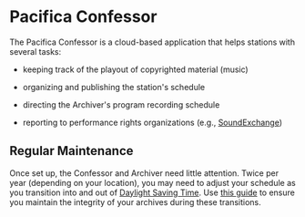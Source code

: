 <!--
---
	title: Pacifica Confessor
	author: David Klann <dklann@broadcasttool.com>
	date: Mon Mar 13 03:52:40 PM CDT 2023
---
-->
<!-- Create formatted output with one of these commands:
	pandoc --toc --standalone --self-contained -f markdown -t html -o index.html index.md
	pandoc --toc --standalone --self-contained -f markdown -t latex -o index.pdf index.md
-->

# Pacifica Confessor #

The Pacifica Confessor is a cloud-based application that helps stations with
several tasks:

- keeping track of the playout of copyrighted material (music)

- organizing and publishing the station's schedule

- directing the Archiver's program recording schedule

- reporting to performance rights organizations (e.g.,
  [SoundExchange](https://soundexchange.com/))

## Regular Maintenance ##

Once set up, the Confessor and Archiver need little attention. Twice per year
(depending on your location), you may need to adjust your schedule as you
transition into and out of
[Daylight Saving Time](https://en.wikipedia.org/wiki/Daylight_saving_time). Use
[this guide](regular-maintenance/DST.md) to ensure you maintain the integrity of
your archives during these transitions.
